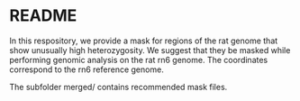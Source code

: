 # README

In this respository, we provide a mask for regions of the rat genome that show unusually high heterozygosity. We suggest that they be masked while performing genomic analysis on the rat rn6 genome.
The coordinates correspond to the rn6 reference genome.

The subfolder merged/ contains recommended mask files.

